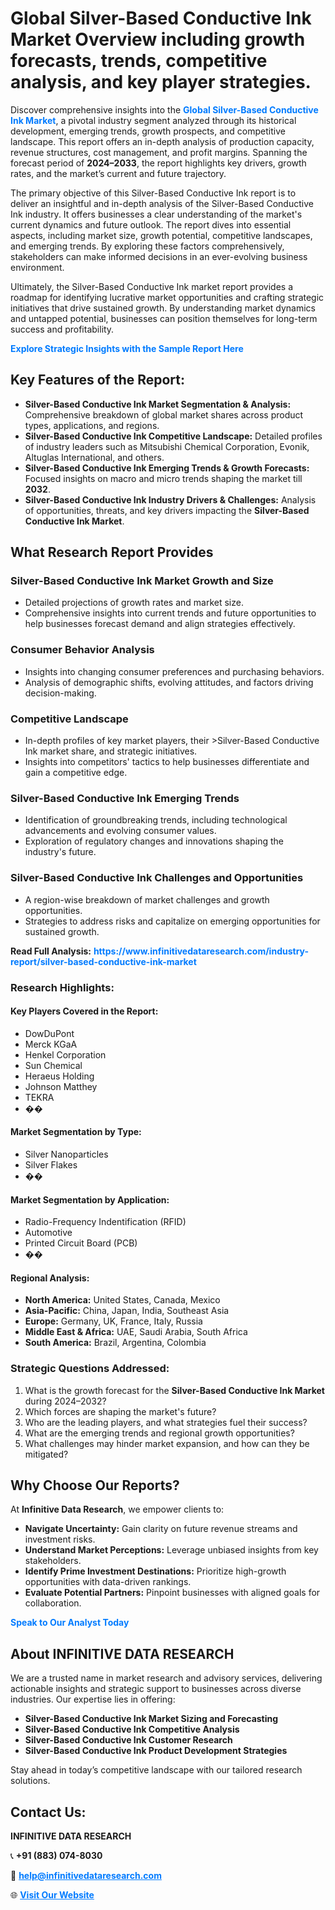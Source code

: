 <h1>Global Silver-Based Conductive Ink Market Overview including growth forecasts, trends, competitive analysis, and key player strategies.</h1>
<p>
Discover comprehensive insights into the 
<a href="https://www.infinitivedataresearch.com/industry-report/silver-based-conductive-ink-market" rel="dofollow" style="color: #007BFF; text-decoration: none;"><strong>Global Silver-Based Conductive Ink Market</strong></a>, a pivotal industry segment analyzed through its historical development, emerging trends, growth prospects, and competitive landscape. This report offers an in-depth analysis of production capacity, revenue structures, cost management, and profit margins. Spanning the forecast period of <strong>2024–2033</strong>, the report highlights key drivers, growth rates, and the market’s current and future trajectory.
</p>
<p>
The primary objective of this Silver-Based Conductive Ink report is to deliver an insightful and in-depth analysis of the Silver-Based Conductive Ink industry. It offers businesses a clear understanding of the market's current dynamics and future outlook. The report dives into essential aspects, including market size, growth potential, competitive landscapes, and emerging trends. By exploring these factors comprehensively, stakeholders can make informed decisions in an ever-evolving business environment.
</p>
<p>
Ultimately, the Silver-Based Conductive Ink market report provides a roadmap for identifying lucrative market opportunities and crafting strategic initiatives that drive sustained growth. By understanding market dynamics and untapped potential, businesses can position themselves for long-term success and profitability.
</p>
<p>
<a href="https://www.infinitivedataresearch.com/request-sample/reportId=108543" style="color: #007BFF; text-decoration: none;"><strong>Explore Strategic Insights with the Sample Report Here</strong></a>
</p>

<h2>Key Features of the Report:</h2>
<ul>
<li><strong>Silver-Based Conductive Ink Market Segmentation & Analysis:</strong> Comprehensive breakdown of global market shares across product types, applications, and regions.</li>
<li><strong>Silver-Based Conductive Ink Competitive Landscape:</strong> Detailed profiles of industry leaders such as Mitsubishi Chemical Corporation, Evonik, Altuglas International, and others.</li>
<li><strong>Silver-Based Conductive Ink Emerging Trends & Growth Forecasts:</strong> Focused insights on macro and micro trends shaping the market till <strong>2032</strong>.</li>
<li><strong>Silver-Based Conductive Ink Industry Drivers & Challenges:</strong> Analysis of opportunities, threats, and key drivers impacting the <strong>Silver-Based Conductive Ink Market</strong>.</li>
</ul>

<h2>What Research Report Provides</h2>
<h3>Silver-Based Conductive Ink Market Growth and Size</h3>
<ul>
<li>Detailed projections of growth rates and market size.</li>
<li>Comprehensive insights into current trends and future opportunities to help businesses forecast demand and align strategies effectively.</li>
</ul>

<h3>Consumer Behavior Analysis</h3>
<ul>
<li>Insights into changing consumer preferences and purchasing behaviors.</li>
<li>Analysis of demographic shifts, evolving attitudes, and factors driving decision-making.</li>
</ul>

<h3>Competitive Landscape</h3>
<ul>
<li>In-depth profiles of key market players, their >Silver-Based Conductive Ink market share, and strategic initiatives.</li>
<li>Insights into competitors' tactics to help businesses differentiate and gain a competitive edge.</li>
</ul>

<h3>Silver-Based Conductive Ink Emerging Trends</h3>
<ul>
<li>Identification of groundbreaking trends, including technological advancements and evolving consumer values.</li>
<li>Exploration of regulatory changes and innovations shaping the industry's future.</li>
</ul>

<h3>Silver-Based Conductive Ink Challenges and Opportunities</h3>
<ul>
<li>A region-wise breakdown of market challenges and growth opportunities.</li>
<li>Strategies to address risks and capitalize on emerging opportunities for sustained growth.</li>
</ul>
<p><strong>Read Full Analysis:</strong> <a href="https://www.infinitivedataresearch.com/industry-report/silver-based-conductive-ink-market" rel="dofollow" style="color: #007BFF; text-decoration: none;"><strong>https://www.infinitivedataresearch.com/industry-report/silver-based-conductive-ink-market</strong></a></p>
<h3>Research Highlights:</h3>
<h4>Key Players Covered in the Report:</h4>
<ul><li>DowDuPont</li><li>Merck KGaA</li><li>Henkel Corporation</li><li>Sun Chemical</li><li>Heraeus Holding</li><li>Johnson Matthey</li><li>TEKRA</li><li>��</li></ul>
<h4>Market Segmentation by Type:</h4>
<ul><li>Silver Nanoparticles</li><li>Silver Flakes</li><li>��</li></ul>
<h4>Market Segmentation by Application:</h4>
<ul><li>Radio-Frequency Indentification (RFID)</li><li>Automotive</li><li>Printed Circuit Board (PCB)</li><li>��</li></ul>

<h4>Regional Analysis:</h4>
<ul>
<li><strong>North America:</strong> United States, Canada, Mexico</li>
<li><strong>Asia-Pacific:</strong> China, Japan, India, Southeast Asia</li>
<li><strong>Europe:</strong> Germany, UK, France, Italy, Russia</li>
<li><strong>Middle East & Africa:</strong> UAE, Saudi Arabia, South Africa</li>
<li><strong>South America:</strong> Brazil, Argentina, Colombia</li>
</ul>

<h3>Strategic Questions Addressed:</h3>
<ol>
<li>What is the growth forecast for the <strong>Silver-Based Conductive Ink Market</strong> during 2024–2032?</li>
<li>Which forces are shaping the market's future?</li>
<li>Who are the leading players, and what strategies fuel their success?</li>
<li>What are the emerging trends and regional growth opportunities?</li>
<li>What challenges may hinder market expansion, and how can they be mitigated?</li>
</ol>

<h2>Why Choose Our Reports?</h2>
<p>At <strong>Infinitive Data Research</strong>, we empower clients to:</p>
<ul>
<li><strong>Navigate Uncertainty:</strong> Gain clarity on future revenue streams and investment risks.</li>
<li><strong>Understand Market Perceptions:</strong> Leverage unbiased insights from key stakeholders.</li>
<li><strong>Identify Prime Investment Destinations:</strong> Prioritize high-growth opportunities with data-driven rankings.</li>
<li><strong>Evaluate Potential Partners:</strong> Pinpoint businesses with aligned goals for collaboration.</li>
</ul>
<p><a href="https://www.infinitivedataresearch.com/industry-report/silver-based-conductive-ink-market" rel="dofollow" style="color: #007BFF; text-decoration: none;"><strong>Speak to Our Analyst Today</strong></a></p>

<h2>About INFINITIVE DATA RESEARCH</h2>
<p>We are a trusted name in market research and advisory services, delivering actionable insights and strategic support to businesses across diverse industries. Our expertise lies in offering:</p>
<ul>
<li><strong>Silver-Based Conductive Ink Market Sizing and Forecasting</strong></li>
<li><strong>Silver-Based Conductive Ink Competitive Analysis</strong></li>
<li><strong>Silver-Based Conductive Ink Customer Research</strong></li>
<li><strong>Silver-Based Conductive Ink Product Development Strategies</strong></li>
</ul>
<p>Stay ahead in today’s competitive landscape with our tailored research solutions.</p>

<h2>Contact Us:</h2>
<p><strong>INFINITIVE DATA RESEARCH</strong></p>
<p>📞 <strong>+91 (883) 074-8030</strong></p>
<p>📧 <strong><a href="mailto:help@infinitivedataresearch.com" style="color: #007BFF;">help@infinitivedataresearch.com</a></strong></p>
<p>🌐 <strong><a href="https://www.infinitivedataresearch.com" rel="dofollow" style="color: #007BFF;">Visit Our Website</a></strong></p>